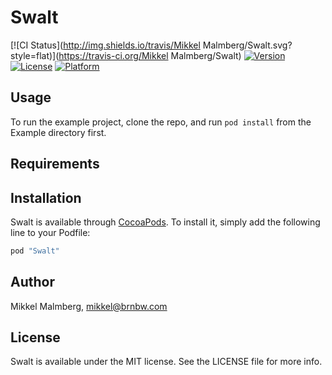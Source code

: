 # Swalt

[![CI Status](http://img.shields.io/travis/Mikkel Malmberg/Swalt.svg?style=flat)](https://travis-ci.org/Mikkel Malmberg/Swalt)
[![Version](https://img.shields.io/cocoapods/v/Swalt.svg?style=flat)](http://cocoapods.org/pods/Swalt)
[![License](https://img.shields.io/cocoapods/l/Swalt.svg?style=flat)](http://cocoapods.org/pods/Swalt)
[![Platform](https://img.shields.io/cocoapods/p/Swalt.svg?style=flat)](http://cocoapods.org/pods/Swalt)

## Usage

To run the example project, clone the repo, and run `pod install` from the Example directory first.

## Requirements

## Installation

Swalt is available through [CocoaPods](http://cocoapods.org). To install
it, simply add the following line to your Podfile:

```ruby
pod "Swalt"
```

## Author

Mikkel Malmberg, mikkel@brnbw.com

## License

Swalt is available under the MIT license. See the LICENSE file for more info.
